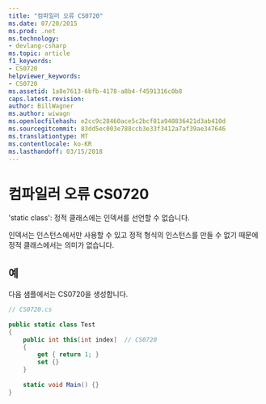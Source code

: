 ```yaml
---
title: "컴파일러 오류 CS0720"
ms.date: 07/20/2015
ms.prod: .net
ms.technology:
- devlang-csharp
ms.topic: article
f1_keywords:
- CS0720
helpviewer_keywords:
- CS0720
ms.assetid: 1a8e7613-6bfb-4178-a8b4-f4591316c0b8
caps.latest.revision: 
author: BillWagner
ms.author: wiwagn
ms.openlocfilehash: e2cc9c28460ace5c2bcf81a940836421d3ab410d
ms.sourcegitcommit: 83dd5ec003e788ccb3e33f3412a7af39ae347646
ms.translationtype: MT
ms.contentlocale: ko-KR
ms.lasthandoff: 03/15/2018
---
```

# <a name="compiler-error-cs0720"></a>컴파일러 오류 CS0720
'static class': 정적 클래스에는 인덱서를 선언할 수 없습니다.  
  
 인덱서는 인스턴스에서만 사용할 수 있고 정적 형식의 인스턴스를 만들 수 없기 때문에 정적 클래스에서는 의미가 없습니다.  
  
## <a name="example"></a>예  
 다음 샘플에서는 CS0720을 생성합니다.  
  
```csharp  
// CS0720.cs  
  
public static class Test  
{  
    public int this[int index]  // CS0720  
    {  
        get { return 1; }  
        set {}  
    }  
  
    static void Main() {}  
}  
```
